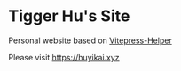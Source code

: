 # Tigger Hu's Site

Personal website based on [Vitepress-Helper](https://github.com/huyikai/vitepress-helper)

Please visit <https://huyikai.xyz>
